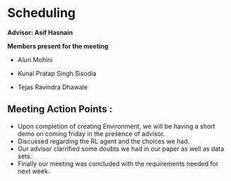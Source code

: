 # Scheduling

**Advisor: Asif Hasnain**

**Members present for the meeting**

* Aluri Mohini 

* Kunal Pratap Singh Sisodia

* Tejas Ravindra Dhawale


## Meeting Action Points :
  * Upon completion of creating Environment, we will be having a short demo
  on coming friday in the presence of advisor.
  * Discussed regarding the RL agent and the choices we had.
  * Our advisor clarrified some doubts we had in our paper as well as data
  sets.
  * Finally our meeting was concluded with the requirements needed for next
  week.


